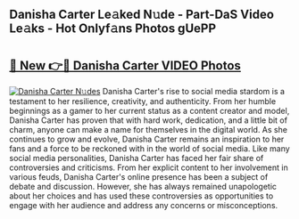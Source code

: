 ## Danisha Carter Le𝚊ked N𝚞de - Part-DaS Video Le𝚊ks - Hot Onlyf𝚊ns Photos gUePP

# <h2><a href="http://ab70503.deff.icu/?id=Danisha+Carter">🔗 New 👉🔴 Danisha Carter VIDEO Photos</a></h2>

[![Danisha Carter N𝚞des](https://i.imgur.com/rIISA9y.gif)](http://ab70503.deff.icu/?id=Danisha+Carter)
Danisha Carter's rise to social media stardom is a testament to her resilience, creativity, and authenticity. From her humble beginnings as a gamer to her current status as a content creator and model, Danisha Carter has proven that with hard work, dedication, and a little bit of charm, anyone can make a name for themselves in the digital world. As she continues to grow and evolve, Danisha Carter remains an inspiration to her fans and a force to be reckoned with in the world of social media. Like many social media personalities, Danisha Carter has faced her fair share of controversies and criticisms. From her explicit content to her involvement in various feuds, Danisha Carter's online presence has been a subject of debate and discussion. However, she has always remained unapologetic about her choices and has used these controversies as opportunities to engage with her audience and address any concerns or misconceptions.
